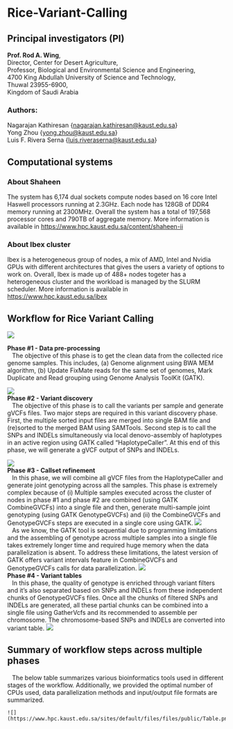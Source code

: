 # Rice-Variant-Calling

## Principal investigators (PI)

<b>Prof. Rod A. Wing</b>, <br> 
Director, Center for Desert Agriculture, <br> 
Professor, Biological and Environmental Science and Engineering, <br> 
4700 King Abdullah University of Science and Technology, <br> 
Thuwal 23955-6900, <br> 
Kingdom of Saudi Arabia <br> 

### Authors:
Nagarajan Kathiresan {nagarajan.kathiresan@kaust.edu.sa} <br> 
Yong Zhou {yong.zhou@kaust.edu.sa} <br>
Luis F. Rivera Serna {luis.riveraserna@kaust.edu.sa}

## Computational systems 

### About Shaheen 
The system has 6,174 dual sockets compute nodes based on 16 core Intel Haswell processors running at 2.3GHz. Each node has 128GB of DDR4 memory running at 2300MHz. Overall the system has a total of 197,568 processor cores and 790TB of aggregate memory. More information is available in https://www.hpc.kaust.edu.sa/content/shaheen-ii 

### About Ibex cluster
Ibex is a heterogeneous group of nodes, a mix of AMD, Intel and Nvidia GPUs with different architectures that gives the users a variety of options to work on. Overall, Ibex is made up of 488+ nodes togeter has a heterogeneous cluster and the workload is managed by the SLURM scheduler. More information is available in https://www.hpc.kaust.edu.sa/ibex

## Workflow for Rice Variant Calling 


![](https://www.hpc.kaust.edu.sa/sites/default/files/files/public/Graphical_abstract.png)

<b> Phase #1 - Data pre-processing</b> <br>
&ensp; The objective of this phase is to get the clean data from the collected rice genome samples. This includes, (a) Genome alignment using BWA MEM algorithm, (b) Update FixMate reads for the same set of genomes, Mark Duplicate and Read grouping using Genome Analysis ToolKit (GATK). 

![](https://www.hpc.kaust.edu.sa/sites/default/files/files/public/Phase1.png)
<br>
<b>Phase #2 - Variant discovery </b> <br>
&ensp; The objective of this phase is to call the variants per sample and generate gVCFs files. Two major steps are required in this variant discovery phase. First, the multiple sorted input files are merged into single BAM file and (re)sorted to the merged BAM using SAMTools. Second step is to call the SNPs and INDELs simultaneously via local denovo-assembly of haplotypes in an active region using GATK called “HaplotypeCaller”. At this end of this phase, we will generate a gVCF output of SNPs and INDELs. 

 ![](https://www.hpc.kaust.edu.sa/sites/default/files/files/public/Phase2.png)
 <br>
<b>Phase #3 - Callset refinement </b> <br>
&ensp; In this phase, we will combine all gVCF files from the HaplotypeCaller and generate joint genotyping across all the samples. This phase is extremely complex because of (i) Multiple samples executed across the cluster of nodes in phase #1 and phase #2 are combined (using GATK CombineGVCFs) into a single file and then, generate multi-sample joint genotyping (using GATK GenotypeGVCFs) and (ii) the CombineGVCFs and GenotypeGVCFs steps are executed in a single core using GATK. 
 ![](https://www.hpc.kaust.edu.sa/sites/default/files/files/public/Phase3a.png)
<br>
&ensp; As we know, the GATK tool is sequential due to programming limitations and the assembling of genotype across multiple samples into a single file takes extremely longer time and required huge memory when the data parallelization is absent. To address these limitations, the latest version of GATK offers variant intervals feature in CombineGVCFs and GenotypeGVCFs calls for data parallelization. 
 ![](https://www.hpc.kaust.edu.sa/sites/default/files/files/public/Phase3b.png)
<br>
<b>Phase #4 - Variant tables </b> <br>
&ensp; In this phase, the quality of genotype is enriched through variant filters and it’s also separated based on SNPs and INDELs from these independent chunks of GenotypeGVCFs files. Once all the chunks of filtered SNPs and INDELs are generated, all these partial chunks can be combined into a single file using GatherVcfs and its recommended to assemble per chromosome. The chromosome-based SNPs and INDELs are converted into variant table.
![](https://www.hpc.kaust.edu.sa/sites/default/files/files/public/Phase4.png)
<br>

## Summary of workflow steps across multiple phases 
&ensp; The below table summarizes various bioinformatics tools used in different stages of the workflow. Additionally, we provided the optimal number of CPUs used, data parallelization methods and input/output file formats are summarized.

	![](https://www.hpc.kaust.edu.sa/sites/default/files/files/public/Table.png)
